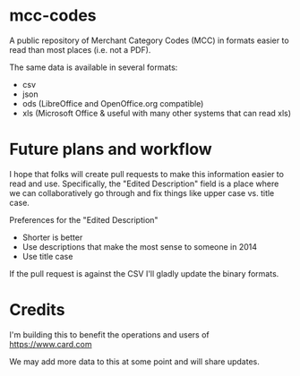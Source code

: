 mcc-codes
=========

A public repository of Merchant Category Codes (MCC) in formats easier to read
than most places (i.e. not a PDF).

The same data is available in several formats:

* csv
* json
* ods (LibreOffice and OpenOffice.org compatible)
* xls (Microsoft Office & useful with many other systems that can read xls)

Future plans and workflow
=========================
I hope that folks will create pull requests to make this information easier to
read and use. Specifically, the "Edited Description" field is a place where we
can collaboratively go through and fix things like upper case vs. title case.

Preferences for the "Edited Description"

* Shorter is better
* Use descriptions that make the most sense to someone in 2014
* Use title case

If the pull request is against the CSV I'll gladly update the
binary formats.


Credits
=======
I'm building this to benefit the operations and users of https://www.card.com

We may add more data to this at some point and will share updates.


